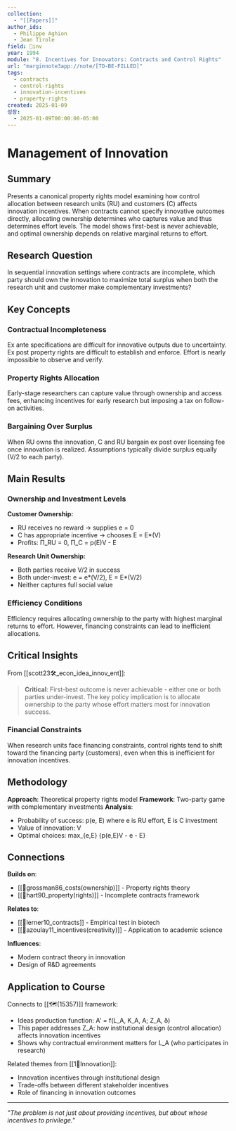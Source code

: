 ```yaml
---
collection:
  - "[[Papers]]"
author_ids:
  - Philippe Aghion
  - Jean Tirole
field: 🐢inv
year: 1994
module: "8. Incentives for Innovators: Contracts and Control Rights"
url: "marginnote3app://note/[TO-BE-FILLED]"
tags:
  - contracts
  - control-rights
  - innovation-incentives
  - property-rights
created: 2025-01-09
성장:
  - 2025-01-09T00:00:00-05:00
---
```


# Management of Innovation

## Summary
Presents a canonical property rights model examining how control allocation between research units (RU) and customers (C) affects innovation incentives. When contracts cannot specify innovative outcomes directly, allocating ownership determines who captures value and thus determines effort levels. The model shows first-best is never achievable, and optimal ownership depends on relative marginal returns to effort.

## Research Question
In sequential innovation settings where contracts are incomplete, which party should own the innovation to maximize total surplus when both the research unit and customer make complementary investments?

## Key Concepts

### Contractual Incompleteness
Ex ante specifications are difficult for innovative outputs due to uncertainty. Ex post property rights are difficult to establish and enforce. Effort is nearly impossible to observe and verify.

### Property Rights Allocation
Early-stage researchers can capture value through ownership and access fees, enhancing incentives for early research but imposing a tax on follow-on activities.

### Bargaining Over Surplus
When RU owns the innovation, C and RU bargain ex post over licensing fee once innovation is realized. Assumptions typically divide surplus equally (V/2 to each party).

## Main Results

### Ownership and Investment Levels

**Customer Ownership:**
- RU receives no reward → supplies e = 0
- C has appropriate incentive → chooses E = E*(V)
- Profits: Π_RU = 0, Π_C = p(E)V - E

**Research Unit Ownership:**
- Both parties receive V/2 in success
- Both under-invest: e = e*(V/2), E = E*(V/2)
- Neither captures full social value

### Efficiency Conditions
Efficiency requires allocating ownership to the party with highest marginal returns to effort. However, financing constraints can lead to inefficient allocations.

## Critical Insights

From [[scott23🛠️_econ_idea_innov_ent]]:

> **Critical**: First-best outcome is never achievable - either one or both parties under-invest. The key policy implication is to allocate ownership to the party whose effort matters most for innovation success.

### Financial Constraints
When research units face financing constraints, control rights tend to shift toward the financing party (customers), even when this is inefficient for innovation incentives.

## Methodology

**Approach**: Theoretical property rights model
**Framework**: Two-party game with complementary investments
**Analysis**: 
- Probability of success: p(e, E) where e is RU effort, E is C investment
- Value of innovation: V
- Optimal choices: max_{e,E} {p(e,E)V - e - E}

## Connections

**Builds on**:
- [[📜grossman86_costs(ownership)]] - Property rights theory
- [[📜hart90_property(rights)]] - Incomplete contracts framework

**Relates to**:
- [[📜lerner10_contracts]] - Empirical test in biotech
- [[📜azoulay11_incentives(creativity)]] - Application to academic science

**Influences**:
- Modern contract theory in innovation
- Design of R&D agreements

## Application to Course

Connects to [[🗺️(15357)]] framework:
- Ideas production function: A' = f(L_A, K_A, A; Z_A, δ)
- This paper addresses Z_A: how institutional design (control allocation) affects innovation incentives
- Shows why contractual environment matters for L_A (who participates in research)

Related themes from [[1🐢Innovation]]:
- Innovation incentives through institutional design
- Trade-offs between different stakeholder incentives
- Role of financing in innovation outcomes

---

*"The problem is not just about providing incentives, but about whose incentives to privilege."*
